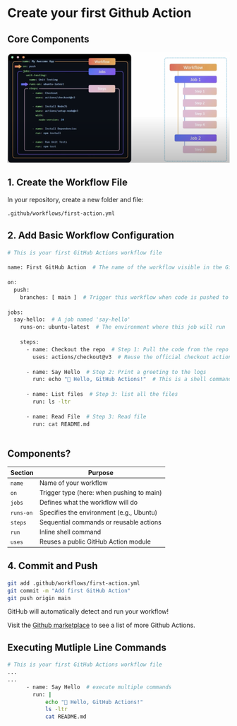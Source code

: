 # Create your first Github Action

## Core Components

![](../resources/images/github-actions-core-concepts.png)

## 1. Create the Workflow File
In your repository, create a new folder and file:
```bash
.github/workflows/first-action.yml
```

## 2. Add Basic Workflow Configuration
```bash
# This is your first GitHub Actions workflow file

name: First GitHub Action  # The name of the workflow visible in the GitHub Actions tab

on:
  push:
    branches: [ main ]  # Trigger this workflow when code is pushed to the 'main' branch

jobs:
  say-hello:  # A job named 'say-hello'
    runs-on: ubuntu-latest  # The environment where this job will run

    steps:
      - name: Checkout the repo  # Step 1: Pull the code from the repo into the runner
        uses: actions/checkout@v3  # Reuse the official checkout action

      - name: Say Hello  # Step 2: Print a greeting to the logs
        run: echo "🎉 Hello, GitHub Actions!"  # This is a shell command

      - name: List files  # Step 3: list all the files 
        run: ls -ltr

      - name: Read File  # Step 3: Read file
        run: cat README.md
    

```

## Components?
| Section               | Purpose                                                                 |
|-----------------------|-----------------------------------------------------------------------|
| `name`       | Name of your workflow                   |
| `on`  | Trigger type (here: when pushing to main)                               |
| `jobs`         | Defines what the workflow will do        |
| `runs-on`     | Specifies the environment (e.g., Ubuntu)           |
| `steps`  | Sequential commands or reusable actions                        |
| `run`     | Inline shell command           |
| `uses`  | Reuses a public GitHub Action module                        |

## 4. Commit and Push
```bash
git add .github/workflows/first-action.yml
git commit -m "Add first GitHub Action"
git push origin main
```

GitHub will automatically detect and run your workflow!

Visit the [Github marketplace](https://github.com/marketplace) to see a list of  more Github Actions. 

## Executing Mutliple Line Commands

```bash
# This is your first GitHub Actions workflow file
...
...
      - name: Say Hello  # execute multiple commands
        run: |
            echo "🎉 Hello, GitHub Actions!"
            ls -ltr
            cat README.md
    
```